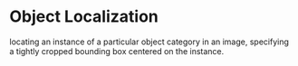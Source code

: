 # Object Localization
locating an instance of a particular object category in an image,  specifying a tightly cropped bounding box centered on the instance.
